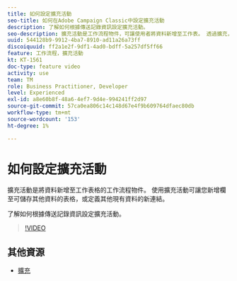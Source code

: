 ```yaml
---
title: 如何設定擴充活動
seo-title: 如何在Adobe Campaign Classic中設定擴充活動
description: 了解如何根據傳送記錄資訊設定擴充活動。
seo-description: 擴充活動是工作流程物件，可讓使用者將資料新增至工作表。 透過擴充，您可以新增欄至該表格以保留其他資料，或定義從該工作表格到其他現有資料的新連結。   此影片說明如何根據傳送記錄資訊來設定擴充活動。
uuid: 544128b9-9912-4ba7-8910-ad11a26a73ff
discoiquuid: ff2a1e2f-9df1-4ad0-bdff-5a257df5ff66
feature: 工作流程，擴充活動
kt: KT-1561
doc-type: feature video
activity: use
team: TM
role: Business Practitioner, Developer
level: Experienced
exl-id: a8e60b8f-48a6-4ef7-9d4e-994241ff2d97
source-git-commit: 57ca0ea806c14c148d67e4f9b609764dfaec80db
workflow-type: tm+mt
source-wordcount: '153'
ht-degree: 1%

---
```


# 如何設定擴充活動

擴充活動是將資料新增至工作表格的工作流程物件。 使用擴充活動可讓您新增欄至可儲存其他資料的表格，或定義其他現有資料的新連結。

了解如何根據傳送記錄資訊設定擴充活動。

>[!VIDEO](https://video.tv.adobe.com/v/25193?quality=12)

## 其他資源

* [擴充](https://experienceleague.adobe.com/docs/campaign-classic/using/automating-with-workflows/targeting-activities/enrichment.html)
